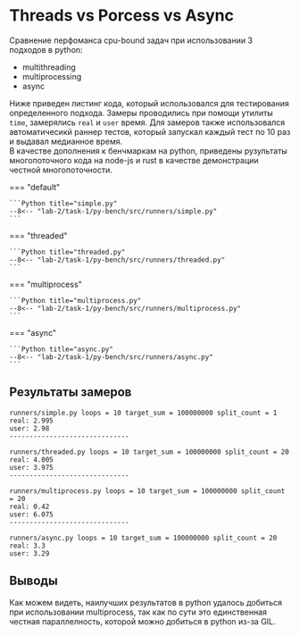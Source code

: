# Threads vs Porcess vs Async

Сравнение перфоманса cpu-bound задач при использовании 3 подходов в python:

- multithreading
- multiprocessing
- async

Ниже приведен листинг кода, который использовался для тестирования определенного подхода. Замеры проводились при помощи утилиты `time`, замерялись `real` и `user` время. Для замеров также использовался автоматичесикй раннер тестов, который запускал каждый тест по 10 раз и выдавал медианное время.  
В качестве дополнения к бенчмаркам на python, приведены рузультаты многопоточного кода на node-js и rust в качестве демонстрации честной многопоточности.

=== "default"

    ```Python title="simple.py"
    --8<-- "lab-2/task-1/py-bench/src/runners/simple.py"
    ```

=== "threaded"

    ```Python title="threaded.py"
    --8<-- "lab-2/task-1/py-bench/src/runners/threaded.py"
    ```

=== "multiprocess"

    ```Python title="multiprocess.py"
    --8<-- "lab-2/task-1/py-bench/src/runners/multiprocess.py"
    ```

=== "async"

    ```Python title="async.py"
    --8<-- "lab-2/task-1/py-bench/src/runners/async.py"
    ```

## Результаты замеров

```
runners/simple.py loops = 10 target_sum = 100000000 split_count = 1
real: 2.995
user: 2.98
------------------------------

runners/threaded.py loops = 10 target_sum = 100000000 split_count = 20
real: 4.005
user: 3.975
------------------------------

runners/multiprocess.py loops = 10 target_sum = 100000000 split_count = 20
real: 0.42
user: 6.075
------------------------------

runners/async.py loops = 10 target_sum = 100000000 split_count = 20
real: 3.3
user: 3.29

```

## Выводы

Как можем видеть, наилучших результатов в python удалось добиться при использовании multiprocess, так как по сути это единственная честная параллелность, которой можно добиться в python из-за GIL.
